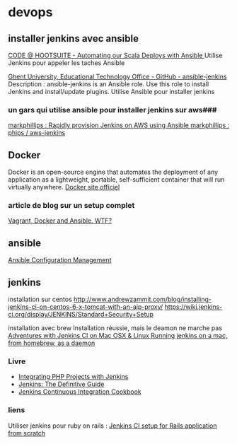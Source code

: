 devops
=======

## installer jenkins avec ansible ##


[CODE @ HOOTSUITE - Automating our Scala Deploys with Ansible  ](http://code.hootsuite.com/automating-our-scala-deploys/)
Utilise Jenkins pour appeler les taches Ansible


[ Ghent University, Educational Technology Office - GitHub - ansible-jenkins ](https://github.com/ICTO/ansible-jenkins)
Description : ansible-jenkins is an Ansible role. Use this role to install Jenkins and install/update plugins.
Utilise Ansible pour installer jenkins

### un gars qui utilise ansible pour installer jenkins sur aws###
[ markphillips : Rapidly provision Jenkins on AWS using Ansible ](http://probably.co.uk/rapidly-provision-jenkins-on-aws-using-ansible.html)
[ markphillips : phips / aws-jenkins ](https://github.com/phips/aws-jenkins)


## Docker ##

Docker is an open-source engine that automates the deployment of any application as a lightweight, portable, self-sufficient container that will run virtually anywhere.
[ Docker site officiel ](https://www.docker.io)

### article de blog sur un setup complet ###
[ Vagrant, Docker and Ansible. WTF? ](http://devo.ps/blog/2013/09/25/vagrant-docker-and-ansible-wtf.html)




## ansible ##

[ Ansible Configuration Management ](http://www.packtpub.com/ansible-configuration-management/book)


## jenkins ##


installation sur centos 
http://www.andrewzammit.com/blog/installing-jenkins-ci-on-centos-6-x-tomcat-with-an-ajp-proxy/
https://wiki.jenkins-ci.org/display/JENKINS/Standard+Security+Setup


installation avec brew
Installation réussie, mais le deamon ne marche pas
[ Adventures with Jenkins CI on Mac OSX & Linux ](http://shashikantjagtap.net/adventures-with-jenkins-macosx-linux/)
[ Running jenkins on a mac, from homebrew, as a daemon ](http://mattonrails.wordpress.com/2011/06/08/jenkins-homebrew-mac-daemo/)


### Livre ###
- [ Integrating PHP Projects with Jenkins ](http://shop.oreilly.com/product/0636920021353.do )
- [ Jenkins: The Definitive Guide ](http://shop.oreilly.com/product/0636920010326.do)
- [ Jenkins Continuous Integration Cookbook ](http://www.packtpub.com/jenkins-continuous-integration-cookbook/book)


### liens ###
Utiliser jenkins pour ruby on rails : 
[ Jenkins CI setup for Rails application from scratch ](http://gistflow.com/posts/492-jenkins-ci-setup-for-rails-application-from-scratch) 

